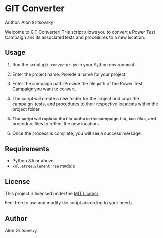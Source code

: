# GIT Converter

Author: Alon Gritsovsky

Welcome to GIT Converter! This script allows you to convert a Power Test Campaign and its associated tests and procedures to a new location.

## Usage

1. Run the script `git_converter.py` in your Python environment.

2. Enter the project name: Provide a name for your project.

3. Enter the campaign path: Provide the file path of the Power Test Campaign you want to convert.

4. The script will create a new folder for the project and copy the campaign, tests, and procedures to their respective locations within the project folder.

5. The script will replace the file paths in the campaign file, test files, and procedure files to reflect the new locations.

6. Once the process is complete, you will see a success message.

## Requirements

- Python 3.5 or above
- `xml.etree.ElementTree` module

## License

This project is licensed under the [MIT License](LICENSE).

Feel free to use and modify the script according to your needs.

## Author
Alon Gritsovsky
